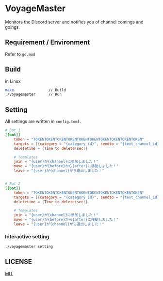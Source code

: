 # VoyageMaster

Monitors the Discord server and notifies you of channel comings and goings.

## Requirement / Environment

Refer to `go.mod`


## Build

in Linux

```bash
make                // Build
./voyagemaster      // Run
```

## Setting

All settings are written in `config.toml`.

```toml
# Bot 1
[[bot]]
    token = "TOKENTOKENTOKENTOKENTOKENTOKENTOKENTOKENTOKENTOKEN"
    targets = [{category = "{category_id}", sendto = "{text_channel_id}"}]
    deletetime = {Time to delete(sec)}

    # Templates
    join = "{user}が{channel}に参加しました！"
    move = "{user}が{before}から{after}に移動しました！"
    leave = "{user}が{channel}から退出しました！"


# Bot 2
[[bot]]
    token = "TOKENTOKENTOKENTOKENTOKENTOKENTOKENTOKENTOKENTOKEN"
    targets = [{category = "{category_id}", sendto = "{text_channel_id}"}]
    deletetime = {Time to delete(sec)}

    # Templates
    join = "{user}が{channel}に参加しました！"
    move = "{user}が{before}から{after}に移動しました！"
    leave = "{user}が{channel}から退出しました！"
```


### Interactive setting

```bash
./voyagemaster setting
```

## LICENSE

[MIT](LICENSE)